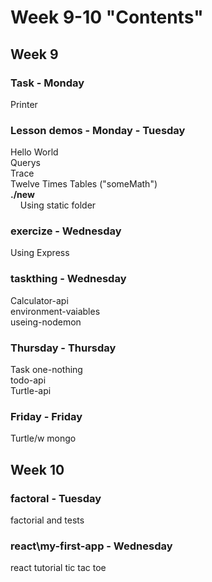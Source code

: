 # Week 9-10 "Contents"  
## Week 9  
### Task - Monday  
Printer  
### Lesson demos - Monday - Tuesday  
Hello World  
Querys  
Trace  
Twelve Times Tables ("someMath")  
**./new**  
&nbsp;&nbsp;&nbsp;&nbsp;Using static folder  
### exercize - Wednesday  
Using Express  
### taskthing - Wednesday  
Calculator-api  
environment-vaiables  
useing-nodemon
### Thursday - Thursday  
Task one-nothing  
todo-api  
Turtle-api  
### Friday - Friday  
Turtle/w mongo  
## Week 10  
### factoral - Tuesday  
factorial and tests
### react\my-first-app - Wednesday  
react tutorial tic tac toe   
